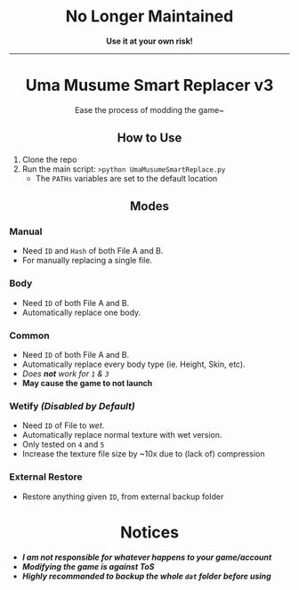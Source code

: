<h1 align="center"> No Longer Maintained </h1>
<p align="center"><b>Use it at your own risk!</b></p>

<hr>

<h1 align="center"> Uma Musume Smart Replacer v3</h1>
<p align="center">Ease the process of modding the game~</p>

<h2 align="center"> How to Use </h2>

1. Clone the repo
2. Run the main script: `>python UmaMusumeSmartReplace.py`
    - The `PATHs` variables are set to the default location

<h2 align="center"> Modes </h2>

### Manual
- Need `ID` and `Hash` of both File A and B. 
- For manually replacing a single file.
### Body
- Need `ID` of both File A and B. 
- Automatically replace one body.
### Common
- Need `ID` of both File A and B.
- Automatically replace every body type (ie. Height, Skin, etc).
- *Does **not** work for `1` & `3`*
- **May cause the game to not launch**
### Wetify *(Disabled by Default)*
- Need `ID` of File to *wet*.
- Automatically replace normal texture with wet version.
- Only tested on `4` and `5`
- Increase the texture file size by ~10x due to (lack of) compression
### External Restore
- Restore anything given `ID`, from external backup folder

<h1 align="center"> Notices </h1>

- ***I am not responsible for whatever happens to your game/account***
- ***Modifying the game is against ToS***
- ***Highly recommanded to backup the whole `dat` folder before using***
